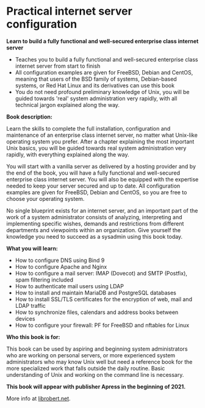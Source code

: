 # Practical internet server configuration

**Learn to build a fully functional and well-secured enterprise class internet server**

- Teaches you to build a fully functional and well-secured enterprise class internet server from start to finish
- All configuration examples are given for FreeBSD, Debian and CentOS, meaning that users of the BSD family of systems, Debian-based systems, or Red Hat Linux and its derivatives can use this book
- You do not need profound preliminary knowledge of Unix, you will be guided towards 'real' system administration very rapidly, with all technical jargon explained along the way.

**Book description:**

Learn the skills to complete the full installation, configuration and maintenance of an enterprise class internet server, no matter what Unix-like operating system you prefer. After a chapter explaining the most important Unix basics, you will be guided towards real system administration very rapidly, with everything explained along the way.

You will start with a vanilla server as delivered by a hosting provider and by the end of the book, you will have a fully functional and well-secured enterprise class internet server. You will also be equipped with the expertise needed to keep your server secured and up to date. All configuration examples are given for FreeBSD, Debian and CentOS, so you are free to choose your operating system.

No single blueprint exists for an internet server, and an important part of the work of a system administrator consists of analyzing, interpreting and implementing specific wishes, demands and restrictions from different departments and viewpoints within an organization. Give yourself the knowledge you need to succeed as a sysadmin using this book today.

**What you will learn:**

- How to configure DNS using Bind 9
- How to configure Apache and Nginx
- How to configure a mail server: IMAP (Dovecot) and SMTP (Postfix), spam filtering included
- How to authenticate mail users using LDAP
- How to install and maintain MariaDB and PostgreSQL databases
- How to install SSL/TLS certificates for the encryption of web, mail and LDAP traffic
- How to synchronize files, calendars and address books between devices
- How to configure your firewall: PF for FreeBSD and nftables for Linux

**Who this book is for:**

This book can be used by aspiring and beginning system administrators who are working on personal servers, or more experienced system administrators who may know Unix well but need a reference book for the more specialized work that falls outside the daily routine. Basic understanding of Unix and working on the command line is necessary.

**This book will appear with publisher Apress in the beginning of 2021.**

More info at [librobert.net](https://www.librobert.net/book/internet/index.en).
